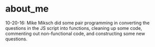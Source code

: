 # about_me

10-20-16: Mike Miksch did some pair programming in converting the questions in the JS script into functions, cleaning up some code, commenting out non-functional code, and constructing some new questions.
